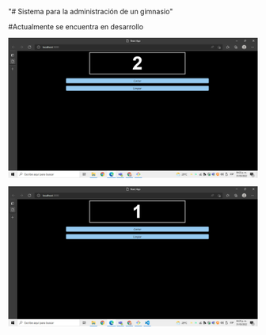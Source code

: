 "# Sistema para la administración de un gimnasio"

#Actualmente se encuentra en desarrollo


![cap1](https://github.com/AlfredoSV/Contador_React/blob/main/capturas/cap1.PNG)


![cap2](https://github.com/AlfredoSV/Contador_React/blob/main/capturas/cap2.PNG)
